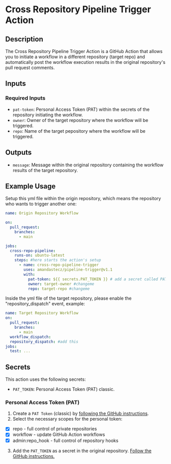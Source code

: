 # Cross Repository Pipeline Trigger Action

## Description

The Cross Repository Pipeline Trigger Action is a GitHub Action that allows you to initiate a workflow in a different repository (target repo) and automatically post the workflow execution results in the original repository's pull request comments.

## Inputs

### Required Inputs

- `pat-token`: Personal Access Token (PAT) within the secrets of the repository initiating the workflow.
- `owner`: Owner of the target repository where the workflow will be triggered.
- `repo`: Name of the target pepository where the workflow will be triggered.

## Outputs
- `message`:  Message within the original repository containing the workflow results of the target repository.

## Example Usage

Setup this yml file within the origin repository, which means the repository who wants to trigger another one:

```yaml
name: Origin Repository Workflow

on:
  pull_request:
    branches:
      - main

jobs:
  cross-repo-pipeline:
    runs-on: ubuntu-latest
    steps: #here starts the action's setup
      - name: cross-repo-pipeline-trigger
        uses: amandastecz/pipeline-trigger@v1.1
        with:
          pat-token: ${{ secrets.PAT_TOKEN }} # add a secret called PAT_TOKEN
          owner: target-owner #changeme
          repo: target-repo #changeme
```

Inside the yml file of the target repository, please enable the "repository_dispatch" event, example:

```yml
name: Target Repository Workflow
on:
  pull_request:
    branches:
      - main
  workflow_dispatch:
  repository_dispatch: #add this
jobs:
  test: ...
```


## Secrets

This action uses the following secrets:

- `PAT_TOKEN`: Personal Access Token (PAT) classic.

### Personal Access Token (PAT)

1. Create a `PAT Token` (classic) by [following the GitHub instructions](https://docs.github.com/en/authentication/keeping-your-account-and-data-secure/managing-your-personal-access-tokens#creating-a-personal-access-token-classic).
2. Select the necessary scopes for the personal token:
- [X] repo - full control of private repositories
- [X] workflow - update GitHub Action workflows
- [X] admin:repo_hook - full control of repository hooks
3. Add the `PAT_TOKEN` as a secret in the original repository. [Follow the GitHub instructions.](https://docs.github.com/pt/actions/security-guides/using-secrets-in-github-actions#creating-secrets-for-a-repository)